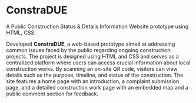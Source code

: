 # ConstraDUE
A Public Construction Status &amp; Details Information Website prototype using HTML, CSS. 

Developed <b>ConstraDUE</b>, a web-based prototype aimed at addressing common issues faced by the public regarding ongoing construction projects. The project is designed using HTML and CSS and serves as a centralized platform where users can access crucial information about local construction works. By scanning an on-site QR code, visitors can view details such as the purpose, timeline, and status of the construction. The site features a home page with an introduction, a complaint submission page, and a detailed construction work page with an embedded map and a public comment section for feedback.
